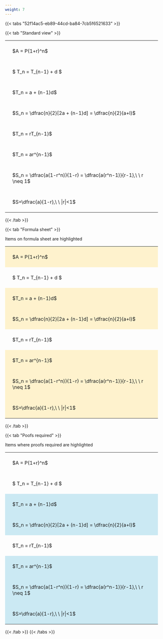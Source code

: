 ```yaml
---
weight: 7
---
```


{{< tabs "52f14ac5-eb89-44cd-ba84-7cb5f6521633" >}}

{{< tab "Standard view" >}}

<style type="text/css">
#T_5cc86 th.col_heading {
  text-align: left;
  font-size: 1em;
}
#T_5cc86 td {
  text-align: left;
  font-size: 1em;
  padding: 1.5em;
}
</style>
<table id="T_5cc86">
  <thead>
  </thead>
  <tbody>
    <tr>
      <td id="T_5cc86_row0_col0" class="data row0 col0" >$A = P(1+r)^n$</td>
    </tr>
    <tr>
      <td id="T_5cc86_row1_col0" class="data row1 col0" >$ T_n = T_{n-1} + d $</td>
    </tr>
    <tr>
      <td id="T_5cc86_row2_col0" class="data row2 col0" >$T_n = a + (n-1)d$</td>
    </tr>
    <tr>
      <td id="T_5cc86_row3_col0" class="data row3 col0" >$S_n = \dfrac{n}{2}[2a + (n-1)d] = \dfrac{n}{2}(a+l)$</td>
    </tr>
    <tr>
      <td id="T_5cc86_row4_col0" class="data row4 col0" >$T_n = rT_{n-1}$</td>
    </tr>
    <tr>
      <td id="T_5cc86_row5_col0" class="data row5 col0" >$T_n = ar^{n-1}$</td>
    </tr>
    <tr>
      <td id="T_5cc86_row6_col0" class="data row6 col0" >$S_n = \dfrac{a(1-r^n)}{1-r} = \dfrac{a(r^n-1)}{r-1},\ \  r \neq 1$</td>
    </tr>
    <tr>
      <td id="T_5cc86_row7_col0" class="data row7 col0" >$S=\dfrac{a}{1-r},\ \ |r|<1$</td>
    </tr>
  </tbody>
</table>
{{< /tab >}}

{{< tab "Formula sheet" >}}

Items on formula sheet are highlighted 
<br>
<style type="text/css">
#T_811f4 th.col_heading {
  text-align: left;
  font-size: 1em;
}
#T_811f4 td {
  text-align: left;
  font-size: 1em;
  padding: 1.5em;
}
#T_811f4_row0_col0, #T_811f4_row2_col0, #T_811f4_row3_col0, #T_811f4_row5_col0, #T_811f4_row6_col0, #T_811f4_row7_col0 {
  background-color: rgba(255,194,10, 0.2);
}
#T_811f4_row1_col0, #T_811f4_row4_col0 {
  background-color: rgba(0,0,0,0);
}
</style>
<table id="T_811f4">
  <thead>
  </thead>
  <tbody>
    <tr>
      <td id="T_811f4_row0_col0" class="data row0 col0" >$A = P(1+r)^n$</td>
    </tr>
    <tr>
      <td id="T_811f4_row1_col0" class="data row1 col0" >$ T_n = T_{n-1} + d $</td>
    </tr>
    <tr>
      <td id="T_811f4_row2_col0" class="data row2 col0" >$T_n = a + (n-1)d$</td>
    </tr>
    <tr>
      <td id="T_811f4_row3_col0" class="data row3 col0" >$S_n = \dfrac{n}{2}[2a + (n-1)d] = \dfrac{n}{2}(a+l)$</td>
    </tr>
    <tr>
      <td id="T_811f4_row4_col0" class="data row4 col0" >$T_n = rT_{n-1}$</td>
    </tr>
    <tr>
      <td id="T_811f4_row5_col0" class="data row5 col0" >$T_n = ar^{n-1}$</td>
    </tr>
    <tr>
      <td id="T_811f4_row6_col0" class="data row6 col0" >$S_n = \dfrac{a(1-r^n)}{1-r} = \dfrac{a(r^n-1)}{r-1},\ \  r \neq 1$</td>
    </tr>
    <tr>
      <td id="T_811f4_row7_col0" class="data row7 col0" >$S=\dfrac{a}{1-r},\ \ |r|<1$</td>
    </tr>
  </tbody>
</table>
{{< /tab >}}

{{< tab "Poofs required" >}}

Items where proofs required are highlighted 
<br>
<style type="text/css">
#T_d319f th.col_heading {
  text-align: left;
  font-size: 1em;
}
#T_d319f td {
  text-align: left;
  font-size: 1em;
  padding: 1.5em;
}
#T_d319f_row0_col0, #T_d319f_row1_col0, #T_d319f_row4_col0 {
  background-color: rgba(0,0,0,0);
}
#T_d319f_row2_col0, #T_d319f_row3_col0, #T_d319f_row5_col0, #T_d319f_row6_col0, #T_d319f_row7_col0 {
  background-color: rgba(0,150,200, 0.2);
}
</style>
<table id="T_d319f">
  <thead>
  </thead>
  <tbody>
    <tr>
      <td id="T_d319f_row0_col0" class="data row0 col0" >$A = P(1+r)^n$</td>
    </tr>
    <tr>
      <td id="T_d319f_row1_col0" class="data row1 col0" >$ T_n = T_{n-1} + d $</td>
    </tr>
    <tr>
      <td id="T_d319f_row2_col0" class="data row2 col0" >$T_n = a + (n-1)d$</td>
    </tr>
    <tr>
      <td id="T_d319f_row3_col0" class="data row3 col0" >$S_n = \dfrac{n}{2}[2a + (n-1)d] = \dfrac{n}{2}(a+l)$</td>
    </tr>
    <tr>
      <td id="T_d319f_row4_col0" class="data row4 col0" >$T_n = rT_{n-1}$</td>
    </tr>
    <tr>
      <td id="T_d319f_row5_col0" class="data row5 col0" >$T_n = ar^{n-1}$</td>
    </tr>
    <tr>
      <td id="T_d319f_row6_col0" class="data row6 col0" >$S_n = \dfrac{a(1-r^n)}{1-r} = \dfrac{a(r^n-1)}{r-1},\ \  r \neq 1$</td>
    </tr>
    <tr>
      <td id="T_d319f_row7_col0" class="data row7 col0" >$S=\dfrac{a}{1-r},\ \ |r|<1$</td>
    </tr>
  </tbody>
</table>
{{< /tab >}}
{{< /tabs >}}